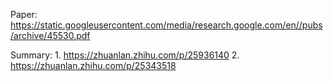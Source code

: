 Paper: https://static.googleusercontent.com/media/research.google.com/en//pubs/archive/45530.pdf

Summary: 1. https://zhuanlan.zhihu.com/p/25936140
         2. https://zhuanlan.zhihu.com/p/25343518
